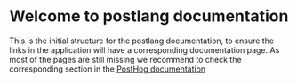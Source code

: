 # Welcome to postlang documentation

This is the initial structure for the postlang documentation, to ensure the links in the application will have a corresponding documentation page. As most of the pages are still missing we recommend to check the corresponding section in the [PostHog documentation](https://posthog.com/docs)

